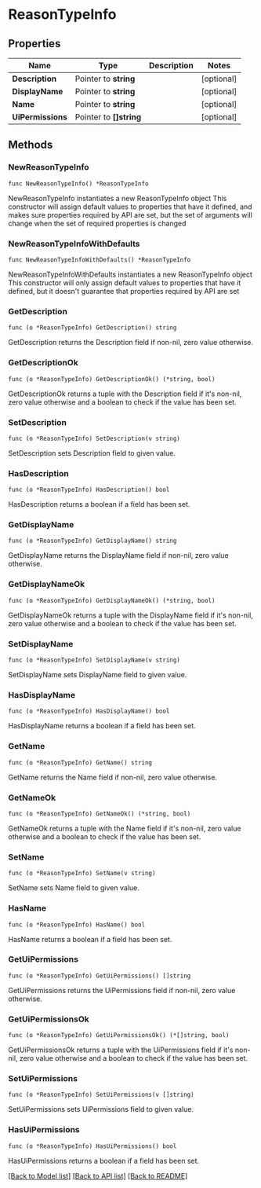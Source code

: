 # ReasonTypeInfo

## Properties

Name | Type | Description | Notes
------------ | ------------- | ------------- | -------------
**Description** | Pointer to **string** |  | [optional] 
**DisplayName** | Pointer to **string** |  | [optional] 
**Name** | Pointer to **string** |  | [optional] 
**UiPermissions** | Pointer to **[]string** |  | [optional] 

## Methods

### NewReasonTypeInfo

`func NewReasonTypeInfo() *ReasonTypeInfo`

NewReasonTypeInfo instantiates a new ReasonTypeInfo object
This constructor will assign default values to properties that have it defined,
and makes sure properties required by API are set, but the set of arguments
will change when the set of required properties is changed

### NewReasonTypeInfoWithDefaults

`func NewReasonTypeInfoWithDefaults() *ReasonTypeInfo`

NewReasonTypeInfoWithDefaults instantiates a new ReasonTypeInfo object
This constructor will only assign default values to properties that have it defined,
but it doesn't guarantee that properties required by API are set

### GetDescription

`func (o *ReasonTypeInfo) GetDescription() string`

GetDescription returns the Description field if non-nil, zero value otherwise.

### GetDescriptionOk

`func (o *ReasonTypeInfo) GetDescriptionOk() (*string, bool)`

GetDescriptionOk returns a tuple with the Description field if it's non-nil, zero value otherwise
and a boolean to check if the value has been set.

### SetDescription

`func (o *ReasonTypeInfo) SetDescription(v string)`

SetDescription sets Description field to given value.

### HasDescription

`func (o *ReasonTypeInfo) HasDescription() bool`

HasDescription returns a boolean if a field has been set.

### GetDisplayName

`func (o *ReasonTypeInfo) GetDisplayName() string`

GetDisplayName returns the DisplayName field if non-nil, zero value otherwise.

### GetDisplayNameOk

`func (o *ReasonTypeInfo) GetDisplayNameOk() (*string, bool)`

GetDisplayNameOk returns a tuple with the DisplayName field if it's non-nil, zero value otherwise
and a boolean to check if the value has been set.

### SetDisplayName

`func (o *ReasonTypeInfo) SetDisplayName(v string)`

SetDisplayName sets DisplayName field to given value.

### HasDisplayName

`func (o *ReasonTypeInfo) HasDisplayName() bool`

HasDisplayName returns a boolean if a field has been set.

### GetName

`func (o *ReasonTypeInfo) GetName() string`

GetName returns the Name field if non-nil, zero value otherwise.

### GetNameOk

`func (o *ReasonTypeInfo) GetNameOk() (*string, bool)`

GetNameOk returns a tuple with the Name field if it's non-nil, zero value otherwise
and a boolean to check if the value has been set.

### SetName

`func (o *ReasonTypeInfo) SetName(v string)`

SetName sets Name field to given value.

### HasName

`func (o *ReasonTypeInfo) HasName() bool`

HasName returns a boolean if a field has been set.

### GetUiPermissions

`func (o *ReasonTypeInfo) GetUiPermissions() []string`

GetUiPermissions returns the UiPermissions field if non-nil, zero value otherwise.

### GetUiPermissionsOk

`func (o *ReasonTypeInfo) GetUiPermissionsOk() (*[]string, bool)`

GetUiPermissionsOk returns a tuple with the UiPermissions field if it's non-nil, zero value otherwise
and a boolean to check if the value has been set.

### SetUiPermissions

`func (o *ReasonTypeInfo) SetUiPermissions(v []string)`

SetUiPermissions sets UiPermissions field to given value.

### HasUiPermissions

`func (o *ReasonTypeInfo) HasUiPermissions() bool`

HasUiPermissions returns a boolean if a field has been set.


[[Back to Model list]](../README.md#documentation-for-models) [[Back to API list]](../README.md#documentation-for-api-endpoints) [[Back to README]](../README.md)


